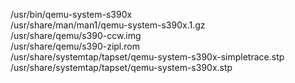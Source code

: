 /usr/bin/qemu-system-s390x  
/usr/share/man/man1/qemu-system-s390x.1.gz  
/usr/share/qemu/s390-ccw.img  
/usr/share/qemu/s390-zipl.rom  
/usr/share/systemtap/tapset/qemu-system-s390x-simpletrace.stp  
/usr/share/systemtap/tapset/qemu-system-s390x.stp  
